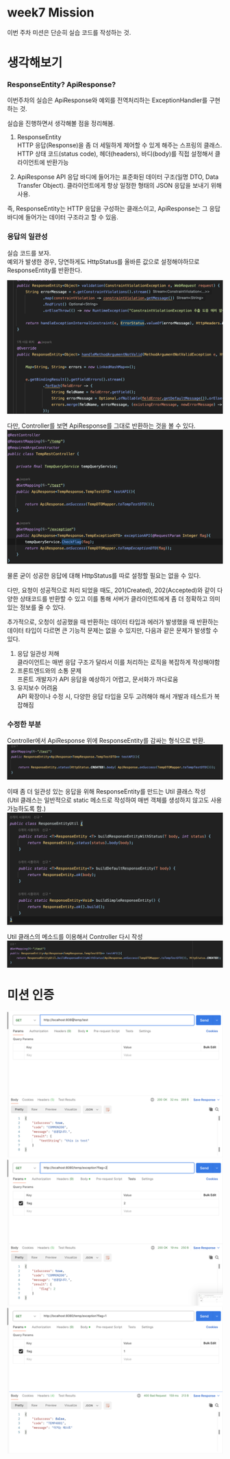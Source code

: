 # week7 Mission

이번 주차 미션은 단순히 실습 코드를 작성하는 것.

# 생각해보기

### ResponseEntity? ApiResponse?
이번주차의 실습은 ApiResponse와 예외를 전역처리하는 ExceptionHandler를 구현하는 것.

실습을 진행하면서 생각해볼 점을 정리해봄.

1. ResponseEntity  
   HTTP 응답(Response)을 좀 더 세밀하게 제어할 수 있게 해주는 스프링의 클래스.  
   HTTP 상태 코드(status code), 헤더(headers), 바디(body)를 직접 설정해서 클라이언트에 반환가능

2. ApiResponse
   API 응답 바디에 들어가는 표준화된 데이터 구조(일명 DTO, Data Transfer Object).
   클라이언트에게 항상 일정한 형태의 JSON 응답을 보내기 위해 사용.


즉, ResponseEntity는 HTTP 응답을 구성하는 클래스이고, ApiResponse는 그 응답 바디에 들어가는 데이터 구조라고 할 수 있음.


### 응답의 일관성
실습 코드를 보자.   
예외가 발생한 경우, 당연하게도 HttpStatus를 올바른 값으로 설정해야하므로 ResponseEntity를 반환한다.

![advice.png](imgs%2Fadvice.png)

다만, Controller를 보면 ApiResponse를 그대로 반환하는 것을 볼 수 있다.
![prevcontroller.png](imgs%2Fprevcontroller.png)


물론 굳이 성공한 응답에 대해 HttpStatus를 따로 설정할 필요는 없을 수 있다.  

다만, 요청이 성공적으로 처리 되었을 때도, 201(Created), 202(Accepted)와 같이 다양한 상태코드를 반환할 수 있고 이를 통해 서버가 클라이언트에게 좀 더 정확하고 의미 있는 정보를 줄 수 있다.

추가적으로, 오청이 성공했을 때 반환하는 데이터 타입과 에러가 발생했을 때 반환하는 데이터 타입이 다르면 큰 기능적 문제는 없을 수 있지만, 다음과 같은 문제가 발생할 수 있다.
1. 응답 일관성 저해  
   클라이언트는 매번 응답 구조가 달라서 이를 처리하는 로직을 복잡하게 작성해야함
2. 프론트엔드와의 소통 문제  
   프론트 개발자가 API 응답을 예상하기 어렵고, 문서화가 까다로움
3. 유지보수 어려움  
   API 확장이나 수정 시, 다양한 응답 타입을 모두 고려해야 해서 개발과 테스트가 복잡해짐

### 수정한 부분
Controller에서 ApiResponse 위에 ResponseEntity를 감싸는 형식으로 반환.
![aftercontroller.png](imgs%2Faftercontroller.png)

이때 좀 더 일관성 있는 응답을 위해 ResponseEntity를 만드는 Util 클래스 작성  
(Util 클래스는 일반적으로 static 메소드로 작성하여 매번 객체를 생성하지 않고도 사용 가능하도록 함.)
![util.png](imgs%2Futil.png)

Util 클래스의 메소드를 이용해서 Controller 다시 작성
![lastcontroller.png](imgs%2Flastcontroller.png)

# 미션 인증

![temptest.png](imgs%2Ftemptest.png)
![flag2.png](imgs%2Fflag2.png)
![flag1.png](imgs%2Fflag1.png)



